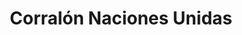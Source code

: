 ---
title: "Corralón Naciones Unidas"
url: /cipolletti/corralon-naciones-unidas-arquitecto-hernan-diamante/
shop: comercio
---